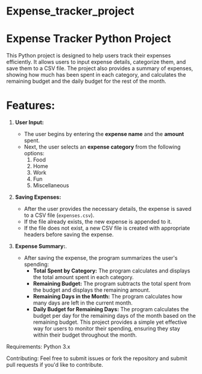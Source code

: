 # Expense_tracker_project

# Expense Tracker Python Project

This Python project is designed to help users track their expenses efficiently. It allows users to input expense details, categorize them, and save them to a CSV file. The project also provides a summary of expenses, showing how much has been spent in each category, and calculates the remaining budget and the daily budget for the rest of the month.

# Features:

1. **User Input:**
   - The user begins by entering the **expense name** and the **amount** spent.
   - Next, the user selects an **expense category** from the following options:
     1. Food
     2. Home
     3. Work
     4. Fun
     5. Miscellaneous

2. **Saving Expenses:**
   - After the user provides the necessary details, the expense is saved to a CSV file (`expenses.csv`).
   - If the file already exists, the new expense is appended to it.
   - If the file does not exist, a new CSV file is created with appropriate headers before saving the expense.
   
3. **Expense Summary:**.
   - After saving the expense, the program summarizes the user's spending:
     - **Total Spent by Category:** The program calculates and displays the total amount spent in each category.
     - **Remaining Budget:** The program subtracts the total spent from the budget and displays the remaining amount.
     - **Remaining Days in the Month:** The program calculates how many days are left in the current month.
     - **Daily Budget for Remaining Days:** The program calculates the budget per day for the remaining days of the month based on the remaining budget.
This project provides a simple yet effective way for users to monitor their spending, ensuring they stay within their budget throughout the month.

Requirements: Python 3.x

Contributing: Feel free to submit issues or fork the repository and submit pull requests if you'd like to contribute.

